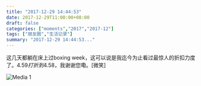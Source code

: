 ```yaml
---
title: "2017-12-29 14:44:53"
date: 2017-12-29T11:00:00+08:00
draft: false
categories: ["moments","2017","2017-12"]
tags: ["朋友圈","生活记录"]
summary: "2017-12-29 14:44:53..."
---
```


这几天都躺在床上过boxing week，这可以说是我迄今为止看过最惊人的折扣力度了。4.59$打折到4.58$，我谢谢您嘞。[微笑]

![Media 1](/Moments/photos/2017-12-29/201712291444530.jpg)

